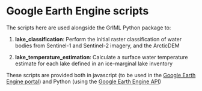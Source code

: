 # Google Earth Engine scripts

The scripts here are used alongside the GrIML Python package to:

1. **lake_classification**: Perform the initial raster classification of water bodies from Sentinel-1 and Sentinel-2 imagery, and the ArcticDEM 

2. **lake_temperature_estimation**: Calculate a surface water temperature estimate for each lake defined in an ice-marginal lake inventory

These scripts are provided both in javascript (to be used in the [Google Earth Engine portal](https://code.earthengine.google.com/)) and Python (using the [Google Earth Engine API](https://developers.google.com/earth-engine/guides/python_install))
